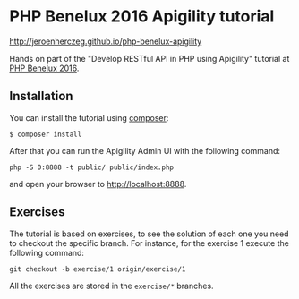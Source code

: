 # PHP Benelux 2016 Apigility tutorial

http://jeroenherczeg.github.io/php-benelux-apigility

Hands on part of the "Develop RESTful API in PHP using Apigility" tutorial at [PHP Benelux 2016](https://conference.phpbenelux.eu/2016/talk/develop-restful-api-in-php-using-apigility/).

Installation
------------

You can install the tutorial using [composer](https://getcomposer.org/):

```console
$ composer install
```

After that you can run the Apigility Admin UI with the following command:

```console
php -S 0:8888 -t public/ public/index.php
```

and open your browser to [http://localhost:8888](http://localhost:8888).

Exercises
---------

The tutorial is based on exercises, to see the solution of each one you need to
checkout the specific branch. For instance, for the exercise 1 execute the
following command:

 ```console
 git checkout -b exercise/1 origin/exercise/1
 ```

 All the exercises are stored in the `exercise/*` branches.
